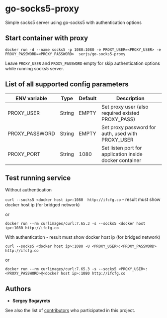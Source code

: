 # go-socks5-proxy

Simple socks5 server using go-socks5 with authentication options

## Start container with proxy

```docker run -d --name socks5 -p 1080:1080 -e PROXY_USER=<PROXY_USER> -e PROXY_PASSWORD=<PROXY_PASSWORD>  serjs/go-socks5-proxy```

Leave `PROXY_USER` and `PROXY_PASSWORD` empty for skip authentication options while running socks5 server.

## List of all supported config parameters

|ENV variable|Type|Default|Description|
|------------|----|-------|-----------|
|PROXY_USER|String|EMPTY|Set proxy user (also required existed PROXY_PASS)|
|PROXY_PASSWORD|String|EMPTY|Set proxy password for auth, used with PROXY_USER|
|PROXY_PORT|String|1080|Set listen port for application inside docker container|

## Test running service

Without authentication

```curl --socks5 <docker host ip>:1080  http://ifcfg.co``` - result must show docker host ip (for bridged network)

or

```docker run --rm curlimages/curl:7.65.3 -s --socks5 <docker host ip>:1080 http://ifcfg.co```

With authentication - result must show docker host ip (for bridged network)

```curl --socks5 <docker host ip>:1080 -U <PROXY_USER>:<PROXY_PASSWORD> http://ifcfg.co```

or

```docker run --rm curlimages/curl:7.65.3 -s --socks5 <PROXY_USER>:<PROXY_PASSWORD>@<docker host ip>:1080 http://ifcfg.co```

## Authors

* **Sergey Bogayrets**

See also the list of [contributors](https://github.com/serjs/socks5-server/graphs/contributors) who participated in this project.
